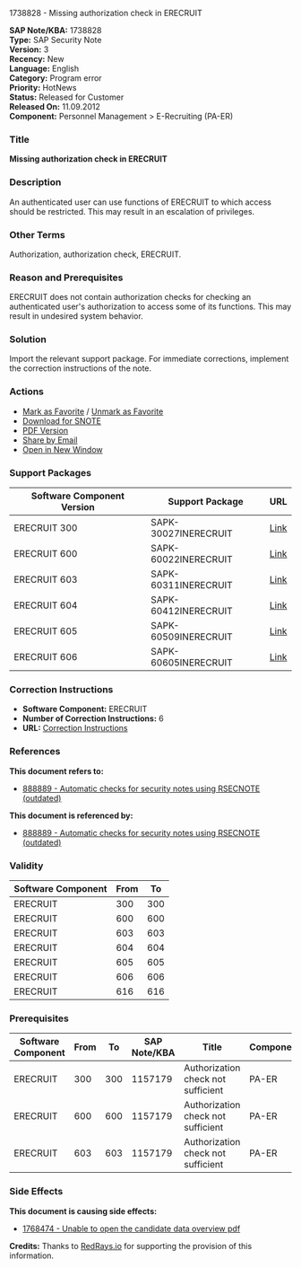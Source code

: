 1738828 - Missing authorization check in ERECRUIT

**SAP Note/KBA:** 1738828  
**Type:** SAP Security Note  
**Version:** 3  
**Recency:** New  
**Language:** English  
**Category:** Program error  
**Priority:** HotNews  
**Status:** Released for Customer  
**Released On:** 11.09.2012  
**Component:** Personnel Management > E-Recruiting (PA-ER)

### Title
**Missing authorization check in ERECRUIT**

### Description
An authenticated user can use functions of ERECRUIT to which access should be restricted. This may result in an escalation of privileges.

### Other Terms
Authorization, authorization check, ERECRUIT.

### Reason and Prerequisites
ERECRUIT does not contain authorization checks for checking an authenticated user's authorization to access some of its functions. This may result in undesired system behavior.

### Solution
Import the relevant support package. For immediate corrections, implement the correction instructions of the note.

### Actions
- [Mark as Favorite](#) / [Unmark as Favorite](#)
- [Download for SNOTE](https://notesdownloads.sap.com/note/0040000010331882017)
- [PDF Version](https://userapps.support.sap.com/sap/support/sfm/notes/print/0001738828?language=en-US&token=D32C13EBD91928A15905AA37CCA90BD9)
- [Share by Email](#)
- [Open in New Window](#)

### Support Packages
| Software Component Version | Support Package         | URL                                                                                         |
|----------------------------|-------------------------|---------------------------------------------------------------------------------------------|
| ERECRUIT 300               | SAPK-30027INERECRUIT    | [Link](https://me.sap.com/supportpackage/SAPK-30027INERECRUIT)                            |
| ERECRUIT 600               | SAPK-60022INERECRUIT    | [Link](https://me.sap.com/supportpackage/SAPK-60022INERECRUIT)                            |
| ERECRUIT 603               | SAPK-60311INERECRUIT    | [Link](https://me.sap.com/supportpackage/SAPK-60311INERECRUIT)                            |
| ERECRUIT 604               | SAPK-60412INERECRUIT    | [Link](https://me.sap.com/supportpackage/SAPK-60412INERECRUIT)                            |
| ERECRUIT 605               | SAPK-60509INERECRUIT    | [Link](https://me.sap.com/supportpackage/SAPK-60509INERECRUIT)                            |
| ERECRUIT 606               | SAPK-60605INERECRUIT    | [Link](https://me.sap.com/supportpackage/SAPK-60605INERECRUIT)                            |

### Correction Instructions
- **Software Component:** ERECRUIT  
- **Number of Correction Instructions:** 6  
- **URL:** [Correction Instructions](https://me.sap.com/corrins/0001738828/353)

### References
**This document refers to:**
- [888889 - Automatic checks for security notes using RSECNOTE (outdated)](https://me.sap.com/notes/888889)

**This document is referenced by:**
- [888889 - Automatic checks for security notes using RSECNOTE (outdated)](https://me.sap.com/notes/888889)

### Validity
| Software Component | From | To  |
|--------------------|------|-----|
| ERECRUIT           | 300  | 300 |
| ERECRUIT           | 600  | 600 |
| ERECRUIT           | 603  | 603 |
| ERECRUIT           | 604  | 604 |
| ERECRUIT           | 605  | 605 |
| ERECRUIT           | 606  | 606 |
| ERECRUIT           | 616  | 616 |

### Prerequisites
| Software Component | From | To  | SAP Note/KBA | Title                                 | Component |
|--------------------|------|-----|--------------|---------------------------------------|-----------|
| ERECRUIT           | 300  | 300 | 1157179      | Authorization check not sufficient    | PA-ER     |
| ERECRUIT           | 600  | 600 | 1157179      | Authorization check not sufficient    | PA-ER     |
| ERECRUIT           | 603  | 603 | 1157179      | Authorization check not sufficient    | PA-ER     |

### Side Effects
**This document is causing side effects:**
- [1768474 - Unable to open the candidate data overview pdf](https://me.sap.com/notes/0001768474)

**Credits:** Thanks to [RedRays.io](https://redrays.io) for supporting the provision of this information.